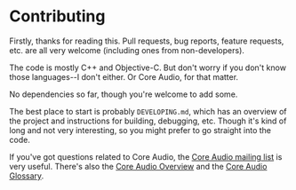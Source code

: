 <!-- vim: set tw=120: -->

# Contributing

Firstly, thanks for reading this. Pull requests, bug reports, feature requests, etc. are all very welcome (including
ones from non-developers).

The code is mostly C++ and Objective-C. But don't worry if you don't know those languages--I don't either. Or Core
Audio, for that matter.

No dependencies so far, though you're welcome to add some.

The best place to start is probably `DEVELOPING.md`, which has an overview of the project and instructions for building,
debugging, etc. Though it's kind of long and not very interesting, so you might prefer to go straight into the code.

If you've got questions related to Core Audio, the [Core Audio mailing
list](https://lists.apple.com/archives/coreaudio-api) is very useful. There's also the [Core Audio
Overview](https://developer.apple.com/library/mac/documentation/MusicAudio/Conceptual/CoreAudioOverview/Introduction/Introduction.html)
and the [Core Audio
Glossary](https://developer.apple.com/library/mac/documentation/MusicAudio/Reference/CoreAudioGlossary/Glossary/core_audio_glossary.html).



